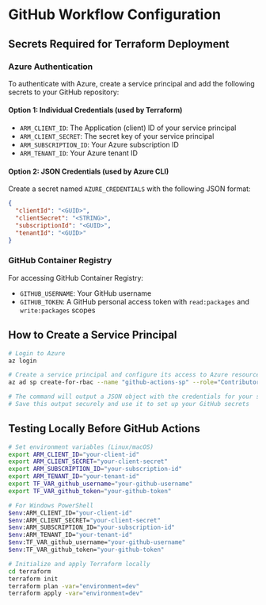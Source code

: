 # GitHub Workflow Configuration

## Secrets Required for Terraform Deployment

### Azure Authentication

To authenticate with Azure, create a service principal and add the following secrets to your GitHub repository:

#### Option 1: Individual Credentials (used by Terraform)

- `ARM_CLIENT_ID`: The Application (client) ID of your service principal
- `ARM_CLIENT_SECRET`: The secret key of your service principal
- `ARM_SUBSCRIPTION_ID`: Your Azure subscription ID
- `ARM_TENANT_ID`: Your Azure tenant ID

#### Option 2: JSON Credentials (used by Azure CLI)

Create a secret named `AZURE_CREDENTIALS` with the following JSON format:

```json
{
  "clientId": "<GUID>",
  "clientSecret": "<STRING>",
  "subscriptionId": "<GUID>",
  "tenantId": "<GUID>"
}
```

### GitHub Container Registry

For accessing GitHub Container Registry:

- `GITHUB_USERNAME`: Your GitHub username
- `GITHUB_TOKEN`: A GitHub personal access token with `read:packages` and `write:packages` scopes

## How to Create a Service Principal

```bash
# Login to Azure
az login

# Create a service principal and configure its access to Azure resources
az ad sp create-for-rbac --name "github-actions-sp" --role="Contributor" --scopes="/subscriptions/<SUBSCRIPTION_ID>" --sdk-auth

# The command will output a JSON object with the credentials for your service principal
# Save this output securely and use it to set up your GitHub secrets
```

## Testing Locally Before GitHub Actions

```bash
# Set environment variables (Linux/macOS)
export ARM_CLIENT_ID="your-client-id"
export ARM_CLIENT_SECRET="your-client-secret"
export ARM_SUBSCRIPTION_ID="your-subscription-id"
export ARM_TENANT_ID="your-tenant-id"
export TF_VAR_github_username="your-github-username"
export TF_VAR_github_token="your-github-token"

# For Windows PowerShell
$env:ARM_CLIENT_ID="your-client-id"
$env:ARM_CLIENT_SECRET="your-client-secret"
$env:ARM_SUBSCRIPTION_ID="your-subscription-id"
$env:ARM_TENANT_ID="your-tenant-id"
$env:TF_VAR_github_username="your-github-username"
$env:TF_VAR_github_token="your-github-token"

# Initialize and apply Terraform locally
cd terraform
terraform init
terraform plan -var="environment=dev"
terraform apply -var="environment=dev"
```
